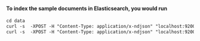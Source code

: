 #### To index the sample documents in Elasticsearch, you would run

```markdown
cd data
curl -s  -XPOST -H "Content-Type: application/x-ndjson" "localhost:9200/videos/_bulk?pretty" --data-binary "@es_bulk_videos.json"; echo;
curl -s  -XPOST -H "Content-Type: application/x-ndjson" "localhost:9200/videosearch/_bulk?pretty" --data-binary "@es_bulk_videosearch_2014.json"; echo;
```

